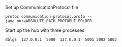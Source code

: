 Set up CommunicationProtocol file
``` 
protoc communication-protocol.proto --java_out=ABSOLUTE_PATH_PROTOBUF_FOLDER
```

Start up the hub with three processes
```
dalgs  127.0.0.1  5000  127.0.0.1  5001 5002 5003
```